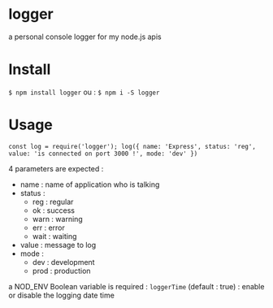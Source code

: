 # logger
a personal console logger for my node.js apis

# Install
`$ npm install logger`
ou :
`$ npm i -S logger`

# Usage
`const log = require('logger');
log({
  name: 'Express',
  status: 'reg',
  value: 'is connected on port 3000 !',
  mode: 'dev'
  })`

4 parameters are expected :
* name : name of application who is talking
* status :
    - reg : regular
    - ok : success
    - warn : warning
    - err : error
    - wait : waiting
* value : message to log
* mode :
    - dev : development
    - prod : production

a NOD_ENV Boolean variable is required : `loggerTime` (default : true) : enable or disable the logging date time
